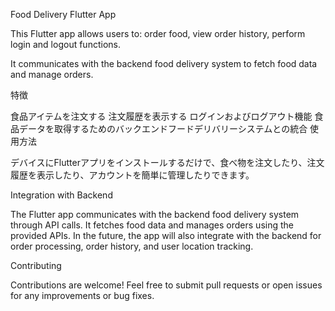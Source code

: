 Food Delivery Flutter App

This Flutter app allows users to: 
order food, 
view order history, 
perform login and logout functions. 

It communicates with the backend food delivery system to fetch food data and manage orders.

特徴

食品アイテムを注文する
注文履歴を表示する
ログインおよびログアウト機能
食品データを取得するためのバックエンドフードデリバリーシステムとの統合
使用方法

デバイスにFlutterアプリをインストールするだけで、食べ物を注文したり、注文履歴を表示したり、アカウントを簡単に管理したりできます。

Integration with Backend

The Flutter app communicates with the backend food delivery system through API calls. It fetches food data and manages orders using the provided APIs.
In the future, the app will also integrate with the backend for order processing, order history, and user location tracking.

Contributing

Contributions are welcome! Feel free to submit pull requests or open issues for any improvements or bug fixes.

